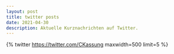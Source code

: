 ```yaml
---
layout: post
title: twitter posts
date: 2021-04-30
description: Aktuelle Kurznachrichten auf Twitter.
---
```


{% twitter https://twitter.com/CKassung maxwidth=500 limit=5 %}
<br />
<br />
<br />
